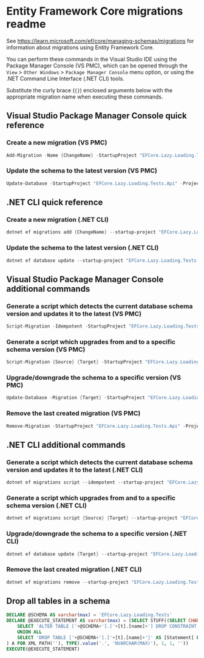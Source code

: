 # Entity Framework Core migrations readme

See <https://learn.microsoft.com/ef/core/managing-schemas/migrations> for information about migrations
using Entity Framework Core.

You can perform these commands in the Visual Studio IDE using the Package Manager Console (VS PMC), which can
be opened through the `View` > `Other Windows` > `Package Manager Console` menu option, or using the .NET
Command Line Interface (.NET CLI) tools.

Substitute the curly brace (`{}`) enclosed arguments below with the appropriate migration name when
executing these commands.

## Visual Studio Package Manager Console quick reference

### Create a new migration (VS PMC)

```powershell
Add-Migration -Name {ChangeName} -StartupProject "EFCore.Lazy.Loading.Tests.Api" -Project "EFCore.Lazy.Loading.Tests.Infrastructure"
```

### Update the schema to the latest version (VS PMC)

```powershell
Update-Database -StartupProject "EFCore.Lazy.Loading.Tests.Api" -Project "EFCore.Lazy.Loading.Tests.Infrastructure"
```

## .NET CLI quick reference

### Create a new migration (.NET CLI)

```powershell
dotnet ef migrations add {ChangeName} --startup-project "EFCore.Lazy.Loading.Tests.Api" --project "EFCore.Lazy.Loading.Tests.Infrastructure"
```

### Update the schema to the latest version (.NET CLI)

```powershell
dotnet ef database update --startup-project "EFCore.Lazy.Loading.Tests.Api" --project "EFCore.Lazy.Loading.Tests.Infrastructure"
```

## Visual Studio Package Manager Console additional commands

### Generate a script which detects the current database schema version and updates it to the latest (VS PMC)

```powershell
Script-Migration -Idempotent -StartupProject "EFCore.Lazy.Loading.Tests.Api" -Project "EFCore.Lazy.Loading.Tests.Infrastructure"
```

### Generate a script which upgrades from and to a specific schema version (VS PMC)

```powershell
Script-Migration {Source} {Target} -StartupProject "EFCore.Lazy.Loading.Tests.Api" -Project "EFCore.Lazy.Loading.Tests.Infrastructure"
```

### Upgrade/downgrade the schema to a specific version (VS PMC)

```powershell
Update-Database -Migration {Target} -StartupProject "EFCore.Lazy.Loading.Tests.Api" -Project "EFCore.Lazy.Loading.Tests.Infrastructure"
```

### Remove the last created migration (VS PMC)

```powershell
Remove-Migration -StartupProject "EFCore.Lazy.Loading.Tests.Api" -Project "EFCore.Lazy.Loading.Tests.Infrastructure"
```

## .NET CLI additional commands

### Generate a script which detects the current database schema version and updates it to the latest (.NET CLI)

```powershell
dotnet ef migrations script --idempotent --startup-project "EFCore.Lazy.Loading.Tests.Api" --project "EFCore.Lazy.Loading.Tests.Infrastructure"
```

### Generate a script which upgrades from and to a specific schema version (.NET CLI)

```powershell
dotnet ef migrations script {Source} {Target} --startup-project "EFCore.Lazy.Loading.Tests.Api" --project "EFCore.Lazy.Loading.Tests.Infrastructure"
```

### Upgrade/downgrade the schema to a specific version (.NET CLI)

```powershell
dotnet ef database update {Target} --startup-project "EFCore.Lazy.Loading.Tests.Api" --project "EFCore.Lazy.Loading.Tests.Infrastructure"
```

### Remove the last created migration (.NET CLI)

```powershell
dotnet ef migrations remove --startup-project "EFCore.Lazy.Loading.Tests.Api" --project "EFCore.Lazy.Loading.Tests.Infrastructure"
```

## Drop all tables in a schema

```sql
DECLARE @SCHEMA AS varchar(max) = 'EFCore.Lazy.Loading.Tests'
DECLARE @EXECUTE_STATEMENT AS varchar(max) = (SELECT STUFF((SELECT CHAR(13) + CHAR(10) + [Statement] FROM (
    SELECT 'ALTER TABLE ['+@SCHEMA+'].['+[t].[name]+'] DROP CONSTRAINT ['+[fk].[name]+']' AS [Statement] FROM [sys].[foreign_keys] AS [fk] INNER JOIN [sys].[tables] AS [t] ON [t].[object_id] = [fk].[parent_object_id] INNER JOIN [sys].[schemas] AS [s] ON [s].[schema_id] = [t].[schema_id] WHERE [s].[name] = @SCHEMA
    UNION ALL
    SELECT 'DROP TABLE ['+@SCHEMA+'].['+[t].[name]+']' AS [Statement] FROM [sys].[tables] AS [t] INNER JOIN [sys].[schemas] AS [s] ON [s].[schema_id] = [t].[schema_id] WHERE [s].[name] = @SCHEMA
) A FOR XML PATH(''), TYPE).value('.', 'NVARCHAR(MAX)'), 1, 1, ''))
EXECUTE(@EXECUTE_STATEMENT)
```
